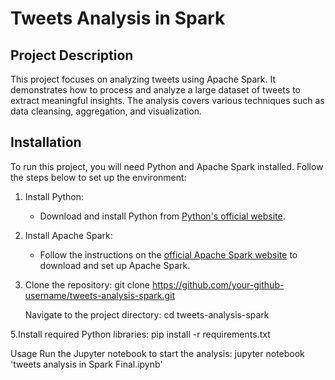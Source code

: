# Tweets Analysis in Spark

## Project Description
This project focuses on analyzing tweets using Apache Spark. It demonstrates how to process and analyze a large dataset of tweets to extract meaningful insights. The analysis covers various techniques such as data cleansing, aggregation, and visualization.

## Installation
To run this project, you will need Python and Apache Spark installed. Follow the steps below to set up the environment:

1. Install Python:
   - Download and install Python from [Python's official website](https://www.python.org/downloads/).

2. Install Apache Spark:
   - Follow the instructions on the [official Apache Spark website](https://spark.apache.org/docs/latest/) to download and set up Apache Spark.

3. Clone the repository:
   git clone https://github.com/your-github-username/tweets-analysis-spark.git
   
   Navigate to the project directory:
cd tweets-analysis-spark

5.Install required Python libraries:
pip install -r requirements.txt

Usage
Run the Jupyter notebook to start the analysis:
jupyter notebook 'tweets analysis in Spark  Final.ipynb'

